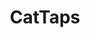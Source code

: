 ---
title: CatTaps
crosslinks:
- aww
- gifs
- CatSlaps
- StartledCats
- hitmanimals
- AnimalsBeingJerks
- PeopleFuckingDying
- cats
- reverseanimalrescue
- HumansBeingBros
- movies
- SneakyBackgroundFeet
- catsvstechnology
- redditrequest
- AnimalsBeingBros
- CatsInSinks
- animaltextgifs
- awwakeup
- pawsoutclawsout
---